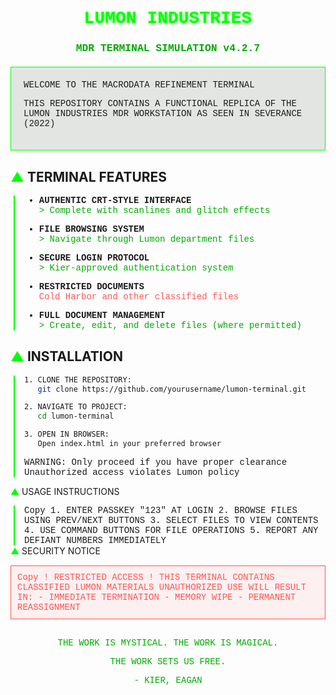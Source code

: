 <div align="center">
  <h1 style="color: #0f0; font-family: 'Courier New', monospace; text-shadow: 0 0 5px rgba(0, 255, 0, 0.5);">
    <span style="position: relative;">
      <span style="position: relative;">LUMON INDUSTRIES</span>
    </span>
  </h1>
  <h3 style="color: #0a0; font-family: 'Courier New', monospace;">MDR TERMINAL SIMULATION v4.2.7</h3>
</div>

<div style="border: 1px solid #0f0; padding: 20px; margin: 20px 0; background-color: rgba(0, 20, 0, 0.1); font-family: 'Courier New', monospace;">
WELCOME TO THE MACRODATA REFINEMENT TERMINAL

THIS REPOSITORY CONTAINS A FUNCTIONAL REPLICA
OF THE LUMON INDUSTRIES MDR WORKSTATION
AS SEEN IN SEVERANCE (2022)

</div>

## <span style="color: #0f0;">▲</span> TERMINAL FEATURES

<div style="border-left: 2px solid #0f0; padding-left: 15px; margin-left: 5px; font-family: 'Courier New', monospace;">

- **AUTHENTIC CRT-STYLE INTERFACE**  
  <span style="color: #0a0;">> Complete with scanlines and glitch effects</span>

- **FILE BROWSING SYSTEM**  
  <span style="color: #0a0;">> Navigate through Lumon department files</span>

- **SECURE LOGIN PROTOCOL**  
  <span style="color: #0a0;">> Kier-approved authentication system</span>

- **RESTRICTED DOCUMENTS**  
  <span style="color: #f55;"><i class="fas fa-lock"></i> Cold Harbor and other classified files</span>

- **FULL DOCUMENT MANAGEMENT**  
  <span style="color: #0a0;">> Create, edit, and delete files (where permitted)</span>

</div>

## <span style="color: #0f0;">▲</span> INSTALLATION

<div style="border-left: 2px solid #0f0; padding-left: 15px; margin-left: 5px; font-family: 'Courier New', monospace;">

```bash
1. CLONE THE REPOSITORY:
   git clone https://github.com/yourusername/lumon-terminal.git

2. NAVIGATE TO PROJECT:
   cd lumon-terminal

3. OPEN IN BROWSER:
   Open index.html in your preferred browser
```

WARNING: Only proceed if you have proper clearance
Unauthorized access violates Lumon policy
</div>

<span style="color: #0f0;">▲</span> USAGE INSTRUCTIONS

<div style="border-left: 2px solid #0f0; padding-left: 15px; margin-left: 5px; font-family: 'Courier New', monospace;">
Copy
1. ENTER PASSKEY "123" AT LOGIN
2. BROWSE FILES USING PREV/NEXT BUTTONS
3. SELECT FILES TO VIEW CONTENTS
4. USE COMMAND BUTTONS FOR FILE OPERATIONS
5. REPORT ANY DEFIANT NUMBERS IMMEDIATELY
</div>
<span style="color: #0f0;">▲</span> SECURITY NOTICE

<div style="border: 1px solid #f55; padding: 10px; margin: 15px 0; background-color: rgba(255, 0, 0, 0.05); font-family: 'Courier New', monospace; color: #f55;">
Copy
! RESTRICTED ACCESS !
THIS TERMINAL CONTAINS CLASSIFIED LUMON MATERIALS
UNAUTHORIZED USE WILL RESULT IN:
- IMMEDIATE TERMINATION
- MEMORY WIPE
- PERMANENT REASSIGNMENT
</div><div align="center" style="margin-top: 30px; color: #0a0; font-family: 'Courier New', monospace;"> <p>THE WORK IS MYSTICAL. THE WORK IS MAGICAL.</p> <p>THE WORK SETS US FREE.</p> <p>- KIER, EAGAN</p> </div><!-- Font Awesome for lock icons --><link rel="stylesheet" href="https://cdnjs.cloudflare.com/ajax/libs/font-awesome/6.4.0/css/all.min.css">
